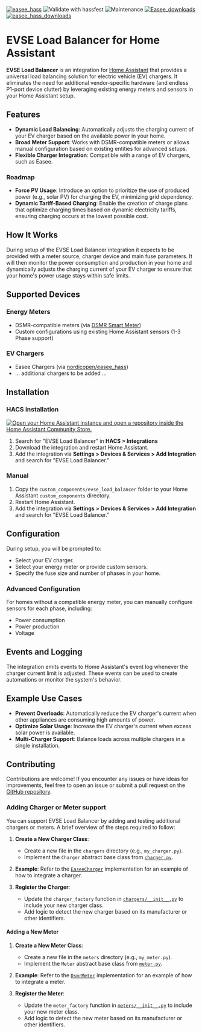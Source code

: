 [![easee_hass](https://img.shields.io/github/release/dirkgroenen/hass-evse-load-balancer.svg?1)](https://github.com/dirkgroenen/hass-evse-load-balancer) ![Validate with hassfest](https://github.com/dirkgroenen/hass-evse-load-balancer/workflows/Validate%20with%20Hassfest%20and%20HACS/badge.svg) ![Maintenance](https://img.shields.io/maintenance/yes/2025.svg) [![Easee_downloads](https://img.shields.io/github/downloads/dirkgroenen/hass-evse-load-balancer/total)](https://github.com/dirkgroenen/hass-evse-load-balancer) [![easee_hass_downloads](https://img.shields.io/github/downloads/dirkgroenen/hass-evse-load-balancer/latest/total)](https://github.com/dirkgroenen/hass-evse-load-balancer)

# EVSE Load Balancer for Home Assistant

**EVSE Load Balancer** is an integration for [Home Assistant](https://www.home-assistant.io/) that provides a universal load balancing solution for electric vehicle (EV) chargers. It eliminates the need for additional vendor-specific hardware (and endless P1-port device clutter) by leveraging existing energy meters and sensors in your Home Assistant setup.

## Features

- **Dynamic Load Balancing**: Automatically adjusts the charging current of your EV charger based on the available power in your home.
- **Broad Meter Support**: Works with DSMR-compatible meters or allows manual configuration based on existing entities for advanced setups.
- **Flexible Charger Integration**: Compatible with a range of EV chargers, such as Easee.

### Roadmap

- **Force PV Usage**: Introduce an option to prioritize the use of produced power (e.g., solar PV) for charging the EV, minimizing grid dependency.
- **Dynamic Tariff-Based Charging**: Enable the creation of charge plans that optimize charging times based on dynamic electricity tariffs, ensuring charging occurs at the lowest possible cost.

## How It Works

During setup of the EVSE Load Balancer integration it expects to be provided with a meter source, charger device and main fuse parameters. It will then monitor the power consumption and production in your home and dynamically adjusts the charging current of your EV charger to ensure that your home's power usage stays within safe limits.

## Supported Devices

### Energy Meters
- DSMR-compatible meters (via [DSMR Smart Meter](https://www.home-assistant.io/integrations/dsmr/))
- Custom configurations using existing Home Assistant sensors (1-3 Phase support)

### EV Chargers
- Easee Chargers (via [nordicopen/easee_hass](https://github.com/nordicopen/easee_hass))
- ... additional chargers to be added ...

## Installation

### HACS installation
[![Open your Home Assistant instance and open a repository inside the Home Assistant Community Store.](https://my.home-assistant.io/badges/hacs_repository.svg)](https://my.home-assistant.io/redirect/hacs_repository/?owner=dirkgroenen&repository=hass-evse-load-balancer)

1. Search for "EVSE Load Balancer" in **HACS > Integrations**
2. Download the integration and restart Home Assistant.
3. Add the integration via **Settings > Devices & Services > Add Integration** and search for "EVSE Load Balancer."

### Manual
1. Copy the `custom_components/evse_load_balancer` folder to your Home Assistant `custom_components` directory.
2. Restart Home Assistant.
3. Add the integration via **Settings > Devices & Services > Add Integration** and search for "EVSE Load Balancer."

## Configuration

During setup, you will be prompted to:
- Select your EV charger.
- Select your energy meter or provide custom sensors.
- Specify the fuse size and number of phases in your home.

### Advanced Configuration
For homes without a compatible energy meter, you can manually configure sensors for each phase, including:
- Power consumption
- Power production
- Voltage

## Events and Logging

The integration emits events to Home Assistant's event log whenever the charger current limit is adjusted. These events can be used to create automations or monitor the system's behavior.

## Example Use Cases

- **Prevent Overloads**: Automatically reduce the EV charger's current when other appliances are consuming high amounts of power.
- **Optimize Solar Usage**: Increase the EV charger's current when excess solar power is available.
- **Multi-Charger Support**: Balance loads across multiple chargers in a single installation.

## Contributing

Contributions are welcome! If you encounter any issues or have ideas for improvements, feel free to open an issue or submit a pull request on the [GitHub repository](https://github.com/dirkgroenen/hass-evse-load-balancer).

### Adding Charger or Meter support 
You can support EVSE Load Balancer by adding and testing additional chargers or meters. A brief overview of the steps required to follow:

1. **Create a New Charger Class**:
   - Create a new file in the `chargers` directory (e.g., `my_charger.py`).
   - Implement the `Charger` abstract base class from [`charger.py`](custom_components/evse_load_balancer/chargers/charger.py).

2. **Example**:
   Refer to the [`EaseeCharger`](custom_components/evse_load_balancer/chargers/easee_charger.py) implementation for an example of how to integrate a charger.

3. **Register the Charger**:
   - Update the `charger_factory` function in [`chargers/__init__.py`](custom_components/evse_load_balancer/chargers/__init__.py) to include your new charger class.
   - Add logic to detect the new charger based on its manufacturer or other identifiers.

#### Adding a New Meter

1. **Create a New Meter Class**:
   - Create a new file in the `meters` directory (e.g., `my_meter.py`).
   - Implement the `Meter` abstract base class from [`meter.py`](custom_components/evse_load_balancer/meters/meter.py).

2. **Example**:
   Refer to the [`DsmrMeter`](custom_components/evse_load_balancer/meters/dsmr_meter.py) implementation for an example of how to integrate a meter.

3. **Register the Meter**:
   - Update the `meter_factory` function in [`meters/__init__.py`](custom_components/evse_load_balancer/meters/__init__.py) to include your new meter class.
   - Add logic to detect the new meter based on its manufacturer or other identifiers.


